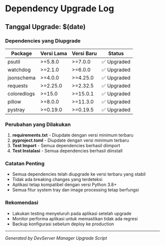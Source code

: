 # Dependency Upgrade Log

## Tanggal Upgrade: $(date)

### Dependencies yang Diupgrade

| Package | Versi Lama | Versi Baru | Status |
|---------|------------|------------|--------|
| psutil | >=5.8.0 | >=7.0.0 | ✅ Upgraded |
| watchdog | >=2.1.0 | >=6.0.0 | ✅ Upgraded |
| jsonschema | >=4.0.0 | >=4.25.0 | ✅ Upgraded |
| requests | >=2.25.0 | >=2.32.5 | ✅ Upgraded |
| coloredlogs | >=15.0 | >=15.0.1 | ✅ Upgraded |
| pillow | >=8.0.0 | >=11.3.0 | ✅ Upgraded |
| pystray | >=0.19.0 | >=0.19.5 | ✅ Upgraded |

### Perubahan yang Dilakukan

1. **requirements.txt** - Diupdate dengan versi minimum terbaru
2. **pyproject.toml** - Diupdate dengan versi minimum terbaru
3. **Test Import** - Semua dependencies berhasil diimport
4. **Test Instalasi** - Semua dependencies berhasil diinstall

### Catatan Penting

- Semua dependencies telah diupgrade ke versi terbaru yang stabil
- Tidak ada breaking changes yang terdeteksi
- Aplikasi tetap kompatibel dengan versi Python 3.8+
- Semua fitur system tray dan image processing tetap berfungsi

### Rekomendasi

- Lakukan testing menyeluruh pada aplikasi setelah upgrade
- Monitor performa aplikasi untuk memastikan tidak ada regresi
- Backup konfigurasi sebelum deploy ke production

---
*Generated by DevServer Manager Upgrade Script*
